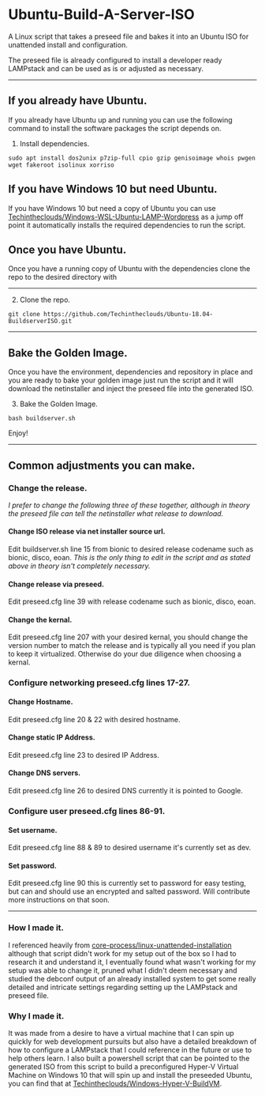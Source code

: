 # Ubuntu-Build-A-Server-ISO
A Linux script that takes a preseed file and bakes it into an Ubuntu ISO for unattended install and configuration.

The preseed file is already configured to install a developer ready LAMPstack and can be used as is or adjusted as necessary.
***

## If you already have Ubuntu.
If you already have Ubuntu up and running you can use the following command to install the software packages the script depends on.

1. Install dependencies.
```
sudo apt install dos2unix p7zip-full cpio gzip genisoimage whois pwgen wget fakeroot isolinux xorriso
```


## If you have Windows 10 but need Ubuntu.
If you have Windows 10 but need a copy of Ubuntu you can use [Techintheclouds/Windows-WSL-Ubuntu-LAMP-Wordpress](https://github.com/Techintheclouds/Windows-WSL-Ubuntu-LAMP-Wordpress) as a jump off point it automatically installs the required dependencies to run the script.

## Once you have Ubuntu.
Once you have a running copy of Ubuntu with the dependencies clone the repo to the desired directory with
***

2. Clone the repo.
```
git clone https://github.com/Techintheclouds/Ubuntu-18.04-BuildserverISO.git
```
***

## Bake the Golden Image.
Once you have the environment, dependencies and repository in place and you are ready to bake your golden image just run the script and it will download the netinstaller and inject the preseed file into the generated ISO.

3. Bake the Golden Image.
```
bash buildserver.sh
```

Enjoy!
***

## Common adjustments you can make.

### Change the release.

*I prefer to change the following three of these together, although in theory the preseed file can tell the netinstaller what release to download.*

#### Change ISO release via net installer source url.

Edit buildserver.sh line 15 from bionic to desired release codename such as bionic, disco, eoan.
*This is the only thing to edit in the script and as stated above in theory isn't completely necessary.*

#### Change release via preseed.

Edit preseed.cfg line 39 with release codename such as bionic, disco, eoan.

#### Change the kernal.

Edit preseed.cfg line 207 with your desired kernal, you should change the version number to match the release and is typically all you need if you plan to keep it virtualized. Otherwise do your due diligence when choosing a kernal.


### Configure networking preseed.cfg lines 17-27.

#### Change Hostname.
Edit preseed.cfg line 20 & 22 with desired hostname.

#### Change static IP Address.
Edit preseed.cfg line 23 to desired IP Address.

#### Change DNS servers.
Edit preseed.cfg line 26 to desired DNS currently it is pointed to Google.

### Configure user preseed.cfg lines 86-91.

#### Set username.
Edit preseed.cfg line 88 & 89 to desired username it's currently set as dev.

#### Set password.
Edit preseed.cfg line 90 this is currently set to password for easy testing, but can and should use an encrypted and salted password. Will contribute more instructions on that soon.
***

### How I made it.
I referenced heavily from [core-process/linux-unattended-installation](https://github.com/core-process/linux-unattended-installation) although that script didn't work for my setup out of the box so I had to research it and understand it, I eventually found what wasn't working for my setup was able to change it, pruned what I didn't deem necessary and studied the debconf output of an already installed system to get some really detailed and intricate settings regarding setting up the LAMPstack and preseed file.


### Why I made it.
It was made from a desire to have a virtual machine that I can spin up quickly for web development pursuits but also have a detailed breakdown of how to configure a LAMPstack that I could reference in the future or use to help others learn. I also built a powershell script that can be pointed to the generated ISO from this script to build a preconfigured Hyper-V Virtual Machine on Windows 10 that will spin up and install the preseeded Ubuntu, you can find that at [Techintheclouds/Windows-Hyper-V-BuildVM](https://github.com/Techintheclouds/Windows-Hyper-V-BuildVM).
